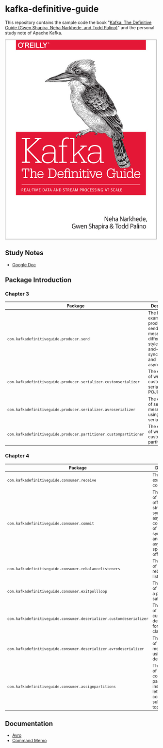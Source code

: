 # kafka-definitive-guide

This repository contains the sample code the book "[Kafka: The Definitive Guide (Gwen Shapira, Neha Narkhede, and Todd Palino)](http://shop.oreilly.com/product/0636920044123.do)" and the personal study note of Apache Kafka.

![](docs/pics/book-cover.jpg)

## Study Notes
- [Google Doc](https://docs.google.com/document/d/1JJqllxpVwzTJLrGILxJ10LT5_lhi8ZbKlHcrE54A6Rc/edit?usp=sharing)

## Package Introduction
### Chapter 3
| Package | Description |
|----|----|
| `com.kafkadefinitiveguide.producer.send` | The basic examples of producers for sending messages in different styles: fire-and-forget, synchronous and asynchronous. |
| `com.kafkadefinitiveguide.producer.serializer.customserializer` | The example of writing a custom serializer for a POJO class. |
| `com.kafkadefinitiveguide.producer.serializer.avroserializer` | The example of sending messages by using Avro serializer. |
| `com.kafkadefinitiveguide.producer.partitioner.custompartitioner` | The example of writing a custom partitioner. |

### Chapter 4
| Package | Description |
|----|----|
| `com.kafkadefinitiveguide.consumer.receive` | The basic example of a consumer. |
| `com.kafkadefinitiveguide.consumer.commit` | The examples of different offset commit strategies: synchronous, asynchronous, combination of synchronous and asynchronous, specifying offset. |
| `com.kafkadefinitiveguide.consumer.rebalancelisteners` | The examples of using rebalance listeners. |
| `com.kafkadefinitiveguide.consumer.exitpollloop` | The example of how to exit a poll loop safely. |
| `com.kafkadefinitiveguide.consumer.deserializer.customdeserializer` | The example of writing a custom deserializer for a POJO class. |
| `com.kafkadefinitiveguide.consumer.deserializer.avrodeserializer` | The example of receiving messages by using Avro deserializer. |
| `com.kafkadefinitiveguide.consumer.assignpartitions` | The example of assigning a consumer to partitions instead of letting the consumer subscribing a topic. |

## Documentation
- [Avro](avro/README.md)
- [Command Memo](docs/command_memo.md)
